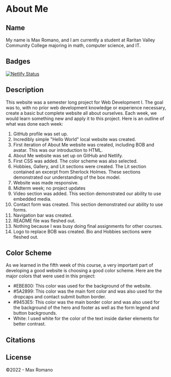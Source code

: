# About Me

## Name

My name is Max Romano, and I am currently a student at Raritan Valley Community College majoring in math, computer science, and IT.

## Badges

[![Netlify Status](https://api.netlify.com/api/v1/badges/2c468082-ac79-4f58-bb2e-e14e7c145a8d/deploy-status)](https://app.netlify.com/sites/about-me-maxro2005/deploys)

## Description

This website was a semester long project for Web Development I. The goal was to, with no prior web development knowledge or experience necessary, create a basic but complete website all about ourselves. Each week, we would learn something new and apply it to this project. Here is an outline of what was done each week:

1. GitHub profile was set up.
2. Incredibly simple "Hello World" local website was created.
3. First iteration of About Me website was created, including BOB and avatar. This was our introduction to HTML.
4. About Me website was set up on GitHub and Netlify.
5. First CSS was added. The color scheme was also selected.
6. Hobbies, Gallery, and Lit sections were created. The Lit section contained an excerpt from Sherlock Holmes. These sections demonstrated our understanding of the box model.
7. Website was made responsive.
8. Midterm week; no project updates
9. Video section was added. This section demonstrated our ability to use embedded media.
10. Contact form was created. This section demonstrated our ability to use forms.
11. Navigation bar was created.
12. README file was fleshed out.
13. Nothing because I was busy doing final assignments for other courses.
14. Logo to replace BOB was created. Bio and Hobbies sections were fleshed out.

## Color Scheme

As we learned in the fifth week of this course, a very important part of developing a good website is choosing a good color scheme. Here are the major colors that were used in this project:

- #EBE800: This color was used for the background of the website.
- #5A2899: This color was the main font color and was also used for the dropcaps and contact submit button border.
- #9453E5: This color was the main border color and was also used for the background of the hero and footer as well as the form legend and button backgrounds.
- White: I used white for the color of the text inside darker elements for better contrast.

## Citations



## License

©2022 - Max Romano